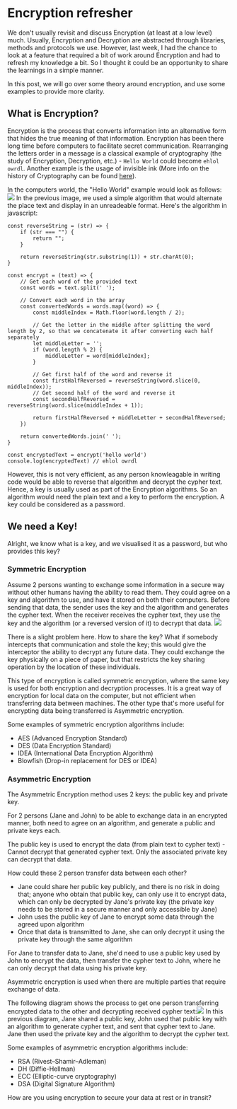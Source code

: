 # Encryption refresher

We don't usually revisit and discuss Encryption (at least at a low level) much. Usually, Encryption and Decryption are abstracted through libraries, methods and protocols we use. However, last week, I had the chance to look at a feature that required a bit of work around Encryption and had to refresh my knowledge a bit. So I thought it could be an opportunity to share the learnings in a simple manner.

In this post, we will go over some theory around encryption, and use some examples to provide more clarity.

## What is Encryption?
Encryption is the process that converts information into an alternative form that hides the true meaning of that information. Encryption has been there long time before computers to facilitate secret communication. Rearranging the letters order in a message is a classical example of cryptography (the study of Encryption, Decryption, etc.) - `Hello World` could become `ehlol owrdl`. Another example is the usage of invisible ink (More info on the history of Cryptography can be found [here](https://en.wikipedia.org/wiki/Cryptography#History_of_cryptography_and_cryptanalysis)).


In the computers world, the "Hello World" example would look as follows:
![](plain-text-cypher-text.png)
In the previous image, we used a simple algorithm that would alternate the place text and display in an unreadeable format. Here's the algorithm in javascript:
```
const reverseString = (str) => {
    if (str === "") {
        return "";
    }

    return reverseString(str.substring(1)) + str.charAt(0);
}

const encrypt = (text) => {
    // Get each word of the provided text
    const words = text.split(' ');

    // Convert each word in the array
    const convertedWords = words.map((word) => {
        const middleIndex = Math.floor(word.length / 2);

        // Get the letter in the middle after splitting the word length by 2, so that we concatenate it after converting each half separately
        let middleLetter = '';
        if (word.length % 2) {
            middleLetter = word[middleIndex];
        }

        // Get first half of the word and reverse it
        const firstHalfReversed = reverseString(word.slice(0, middleIndex));
        // Get second half of the word and reverse it
        const secondHalfReversed = reverseString(word.slice(middleIndex + 1));

        return firstHalfReversed + middleLetter + secondHalfReversed;
    })

    return convertedWords.join(' ');
}

const encryptedText = encrypt('hello world')
console.log(encryptedText) // ehlol owrdl
```

However, this is not very efficient, as any person knowleagable in writing code would be able to reverse that algorithm and decrypt the cypher text. Hence, a key is usually used as part of the Encryption algorithms. So an algorithm would need the plain text and a key to perform the encryption. A key could be considered as a password.

## We need a Key!
Alright, we know what is a key, and we visualised it as a password, but who provides this key?

### Symmetric Encryption
Assume 2 persons wanting to exchange some information in a secure way without other humans having the ability to read them. They could agree on a key and algorithm to use, and have it stored on both their computers. Before sending that data, the sender uses the key and the algorithm and generates the cypher text. When the receiver receives the cypher text, they use the key and the algorithm (or a reversed version of it) to decrypt that data. ![](symmetric.png)

There is a slight problem here. How to share the key?
What if somebody intercepts that communication and stole the key; this would give the interceptor the ability to decrypt any future data. They could exchange the key physically on a piece of paper, but that restricts the key sharing operation by the location of these individuals.

This type of encryption is called symmetric encryption, where the same key is used for both encryption and decryption processes. It is a great way of encryption for local data on the computer, but not efficient when transferring data between machines. The other type that's more useful for encrypting data being transferred is Asymmetric encryption.

Some examples of symmetric encryption algorithms include:
* AES (Advanced Encryption Standard)
* DES (Data Encryption Standard)
* IDEA (International Data Encryption Algorithm)
* Blowfish (Drop-in replacement for DES or IDEA)


### Asymmetric Encryption
The Asymmetric Encryption method uses 2 keys: the public key and private key.

For 2 persons (Jane and John) to be able to exchange data in an encrypted manner, both need to agree on an algorithm, and generate a public and private keys each.

The public key is used to encrypt the data (from plain text to cypher text) - Cannot decrypt that generated cypher text. Only the associated private key can decrypt that data.

How could these 2 person transfer data between each other?
* Jane could share her public key publicly, and there is no risk in doing that; anyone who obtain that public key, can only use it to encrypt data, which can only be decrypted by Jane's private key (the private key needs to be stored in a secure manner and only accessible by Jane)
* John uses the public key of Jane to encrypt some data through the agreed upon algorithm
* Once that data is transmitted to Jane, she can only decrypt it using the private key through the same algorithm

For Jane to transfer data to Jane, she'd need to use a public key used by John to encrypt the data, then transfer the cypher text to John, where he can only decrypt that data using his private key.

Asymmetric encryption is used when there are multiple parties that require exchange of data.

The following diagram shows the process to get one person transferring encrypted data to the other and decrypting received cypher text:![](asymmetric.png)
In this previous diagram, Jane shared a public key, John used that public key with an algorithm to generate cypher text, and sent that cypher text to Jane. Jane then used the private key and the algorithm to decrypt the cypher text.

Some examples of asymmetric encryption algorithms include:
* RSA (Rivest–Shamir–Adleman)
* DH (Diffie-Hellman)
* ECC (Elliptic-curve cryptography)
* DSA (Digital Signature Algorithm)

How are you using encryption to secure your data at rest or in transit?